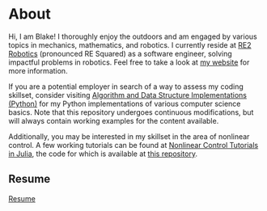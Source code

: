 # About

Hi, I am Blake! I thoroughly enjoy the outdoors and am engaged by various topics in mechanics, mathematics, and robotics. I currently reside at <a href="https://www.resquared.com/">RE2 Robotics</a> (pronounced RE Squared) as a software engineer, solving impactful problems in robotics. Feel free to take a look at <a href="https://blakerbuchanan.github.io" target="_blank">my website</a> for more information. 

If you are a potential employer in search of a way to assess my coding skillset, consider visiting <a href="https://github.com/blakerbuchanan/algosdatastructs.git" target="_blank">Algorithm and Data Structure Implementations (Python)</a> for my Python implementations of various computer science basics. Note that this repository undergoes continuous modifications, but will always contain working examples for the content available.

Additionally, you may be interested in my skillset in the area of nonlinear control. A few working tutorials can be found at <a href="https://blakerbuchanan.github.io/portfolio/" target="_blank">Nonlinear Control Tutorials in Julia</a>, the code for which is available at <a href="https://github.com/blakerbuchanan/controlsProblems.git" target="_blank">this repository</a>.

## Resume
<a href="https://blakerbuchanan.github.io/viewable/Blake_Buchanan_Resume.pdf" target="_blank">Resume</a>
